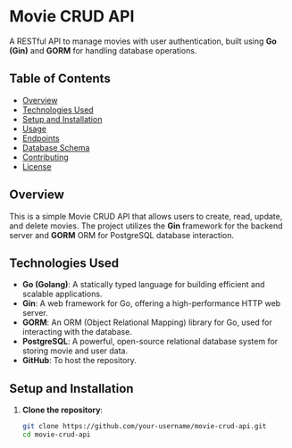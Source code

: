 
# Movie CRUD API

A RESTful API to manage movies with user authentication, built using **Go (Gin)** and **GORM** for handling database operations.

## Table of Contents

- [Overview](#overview)
- [Technologies Used](#technologies-used)
- [Setup and Installation](#setup-and-installation)
- [Usage](#usage)
- [Endpoints](#endpoints)
- [Database Schema](#database-schema)
- [Contributing](#contributing)
- [License](#license)

## Overview

This is a simple Movie CRUD API that allows users to create, read, update, and delete movies. The project utilizes the **Gin** framework for the backend server and **GORM** ORM for PostgreSQL database interaction.

## Technologies Used

- **Go (Golang)**: A statically typed language for building efficient and scalable applications.
- **Gin**: A web framework for Go, offering a high-performance HTTP web server.
- **GORM**: An ORM (Object Relational Mapping) library for Go, used for interacting with the database.
- **PostgreSQL**: A powerful, open-source relational database system for storing movie and user data.
- **GitHub**: To host the repository.

## Setup and Installation

1. **Clone the repository**:

   ```bash
   git clone https://github.com/your-username/movie-crud-api.git
   cd movie-crud-api
